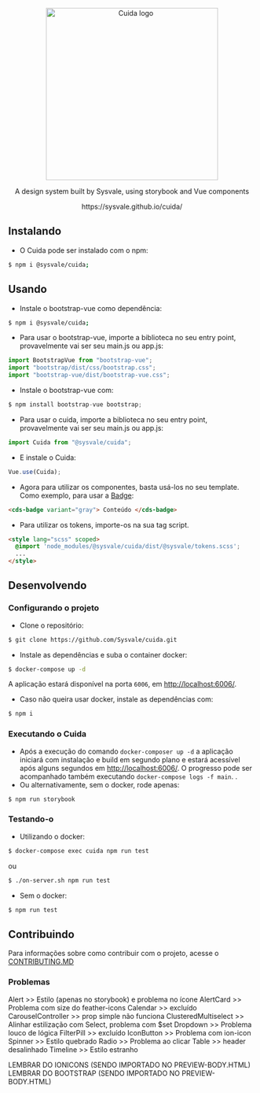 <p align="center">
  <a href="https://sysvale.github.io/cuida">
    <img src="https://sysvale.github.io/cuida/static/media/CuidaTempLogo.f4adb1cc.png" alt="Cuida logo" width="350" />
  </a>
</p>

<div align="center">
  <p align="center">A design system built by Sysvale, using storybook and Vue components</p>
  <p align="center">https://sysvale.github.io/cuida/</p>
</div>

## Instalando

- O Cuida pode ser instalado com o npm:

```bash
$ npm i @sysvale/cuida;
```

## Usando

- Instale o bootstrap-vue como dependência:

```bash
$ npm i @sysvale/cuida;
```

- Para usar o bootstrap-vue, importe a biblioteca no seu entry point, provavelmente vai ser seu main.js ou app.js:

```js
import BootstrapVue from "bootstrap-vue";
import "bootstrap/dist/css/bootstrap.css";
import "bootstrap-vue/dist/bootstrap-vue.css";
```

- Instale o bootstrap-vue com:

```js
$ npm install bootstrap-vue bootstrap;
```

- Para usar o cuida, importe a biblioteca no seu entry point, provavelmente vai ser seu main.js ou app.js:

```js
import Cuida from "@sysvale/cuida";
```

- E instale o Cuida:

```js
Vue.use(Cuida);
```

- Agora para utilizar os componentes, basta usá-los no seu template. Como exemplo, para usar a
  [Badge](https://sysvale.github.io/cuida/?path=/docs/componentes-display-badge--badge):

```html
<cds-badge variant="gray"> Conteúdo </cds-badge>
```

- Para utilizar os tokens, importe-os na sua tag script.

```html
<style lang="scss" scoped>
  @import 'node_modules/@sysvale/cuida/dist/@sysvale/tokens.scss';
  ...
</style>
```

## Desenvolvendo

### Configurando o projeto

- Clone o repositório:

```bash
$ git clone https://github.com/Sysvale/cuida.git
```

- Instale as dependências e suba o container docker:

```bash
$ docker-compose up -d
```

A aplicação estará disponível na porta `6006`, em [http://localhost:6006/](http://localhost:6006).

- Caso não queira usar docker, instale as dependências com:

```bash
$ npm i
```

### Executando o Cuida

- Após a execução do comando `docker-composer up -d` a aplicação iniciará com instalação e build em segundo plano e estará acessível após alguns segundos em [http://localhost:6006/](http://localhost:6006). O progresso pode ser acompanhado também executando `docker-compose logs -f main`.
  .
- Ou alternativamente, sem o docker, rode apenas:

```bash
$ npm run storybook
```

### Testando-o

- Utilizando o docker:

```bash
$ docker-compose exec cuida npm run test
```

ou

```bash
$ ./on-server.sh npm run test
```

- Sem o docker:

```bash
$ npm run test
```

## Contribuindo

Para informações sobre como contribuir com o projeto, acesse o [CONTRIBUTING.MD](https://github.com/Sysvale/cuida/blob/master/CONTRIBUTING.md)

### Problemas

Alert >> Estilo (apenas no storybook) e problema no ícone
AlertCard >> Problema com size do feather-icons
Calendar >> excluído
CarouselController >> prop simple não funciona
ClusteredMultiselect >> Alinhar estilização com Select, problema com $set
Dropdown >> Problema louco de lógica
FilterPill >> excluído
IconButton >> Problema com ion-icon
Spinner >> Estilo quebrado
Radio >> Problema ao clicar
Table >> header desalinhado
Timeline >> Estilo estranho

LEMBRAR DO IONICONS (SENDO IMPORTADO NO PREVIEW-BODY.HTML)
LEMBRAR DO BOOTSTRAP (SENDO IMPORTADO NO PREVIEW-BODY.HTML)
